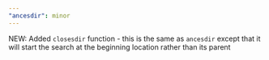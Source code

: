```yaml
---
"ancesdir": minor
---
```


NEW: Added `closesdir` function - this is the same as `ancesdir` except that it will start the search at the beginning location rather than its parent
